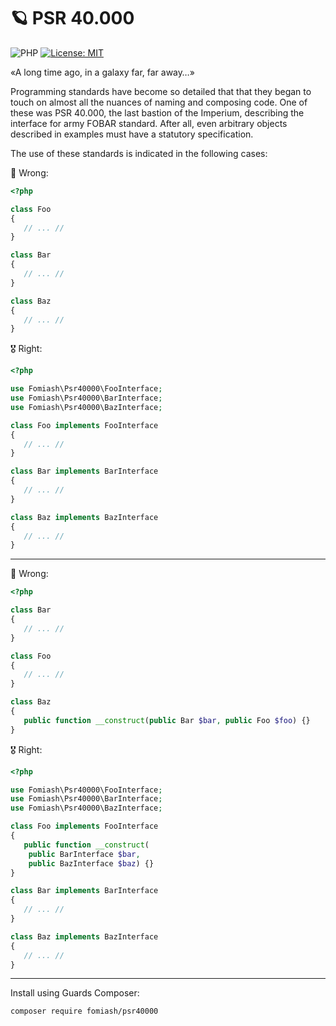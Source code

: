 # 🪐 PSR 40.000

![PHP](https://img.shields.io/badge/PHP-v12658.6-blue) [![License: MIT](https://img.shields.io/badge/License-MIT%20(Free)-brightgreen.svg)](https://github.com/phphleb/hleb/blob/master/LICENSE)

«A long time ago, in a galaxy far, far away…»

Programming standards have become so detailed that
that they began to touch on almost all the nuances of naming and composing code.
One of these was PSR 40.000, the last bastion of the Imperium, describing the interface for
army FOBAR standard. After all, even arbitrary objects described in examples
must have a statutory specification.

The use of these standards is indicated in the following cases:


🚫 Wrong:

```php
<?php

class Foo
{
   // ... //
}

class Bar
{
   // ... //
}

class Baz
{
   // ... //
}

```


🎖️ Right:

```php
<?php

use Fomiash\Psr40000\FooInterface;
use Fomiash\Psr40000\BarInterface;
use Fomiash\Psr40000\BazInterface;

class Foo implements FooInterface
{
   // ... //
}

class Bar implements BarInterface
{
   // ... //
}

class Baz implements BazInterface
{
   // ... //
}

```

----------------------

🚫 Wrong:

```php
<?php

class Bar
{
   // ... //
}

class Foo
{
   // ... //
}

class Baz
{
   public function __construct(public Bar $bar, public Foo $foo) {}
}

```

🎖️ Right:

```php
<?php

use Fomiash\Psr40000\FooInterface;
use Fomiash\Psr40000\BarInterface;
use Fomiash\Psr40000\BazInterface;

class Foo implements FooInterface
{
   public function __construct(
    public BarInterface $bar,
    public BazInterface $baz) {}
}

class Bar implements BarInterface
{
   // ... //
}

class Baz implements BazInterface
{
   // ... //
}

```

-----------------------------------------

Install using Guards Composer:

 ```bash
composer require fomiash/psr40000
 ```
